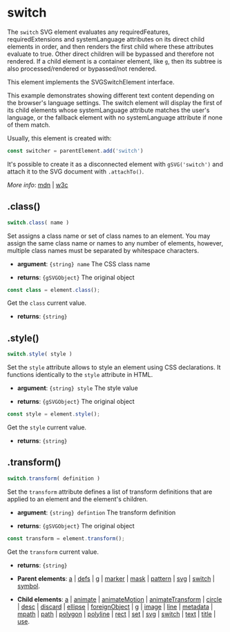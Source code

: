 # switch

The `switch` SVG element evaluates any requiredFeatures, requiredExtensions and systemLanguage attributes on its direct child elements in order, and then renders the first child where these attributes evaluate to true. Other direct children will be bypassed and therefore not rendered. If a child element is a container element, like `g`, then its subtree is also processed/rendered or bypassed/not rendered.

This element implements the SVGSwitchElement interface.

This example demonstrates showing different text content depending on the browser's language settings. The switch element will display the first of its child elements whose systemLanguage attribute matches the user's language, or the fallback element with no systemLanguage attribute if none of them match.



Usually, this element is created with:
      
```js
const switcher = parentElement.add('switch')
```

It's possible to create it as a disconnected element with `gSVG('switch')` and attach it to the SVG document with `.attachTo()`.

*More info*:
      [mdn](https://developer.mozilla.org//en-US/docs/Web/SVG/Element/switch) | [w3c](https://svgwg.org/svg2-draft/single-page.html#struct-SwitchElement)

## .class()


```js
switch.class( name )
```
Set assigns a class name or set of class names to an element. You may assign the same class name or names to any number of elements, however, multiple class names must be separated by whitespace characters.

- **argument**: `{string} name` The CSS class name 

- **returns**: `{gSVGObject}` The original object


```js
const class = element.class();
```
Get the `class` current value.

- **returns**: `{string}` 

## .style()


```js
switch.style( style )
```
Set the `style` attribute allows to style an element using CSS declarations. It functions identically to the `style` attribute in HTML.

- **argument**: `{string} style` The style value 

- **returns**: `{gSVGObject}` The original object


```js
const style = element.style();
```
Get the `style` current value.

- **returns**: `{string}` 

## .transform()


```js
switch.transform( definition )
```
Set the `transform` attribute defines a list of transform definitions that are applied to an element and the element's children.

- **argument**: `{string} defintion` The transform definition 

- **returns**: `{gSVGObject}` The original object


```js
const transform = element.transform();
```
Get the `transform` current value.

- **returns**: `{string}` 

- **Parent elements**: [a](a.md) | [defs](defs.md) | [g](g.md) | [marker](marker.md) | [mask](mask.md) | [pattern](pattern.md) | [svg](svg.md) | [switch](switch.md) | [symbol](symbol.md).

- **Child elements**: [a](a.md) | [animate](animate.md) | [animateMotion](animateMotion.md) | [animateTransform](animateTransform.md) | [circle](circle.md) | [desc](desc.md) | [discard](./discard.md) | [ellipse](ellipse.md) | [foreignObject](foreignObject.md) | [g](g.md) | [image](image.md) | [line](line.md) | [metadata](metadata.md) | [mpath](mpath.md) | [path](path.md) | [polygon](polygon.md) | [polyline](polyline.md) | [rect](rect.md) | [set](set.md) | [svg](svg.md) | [switch](switch.md) | [text](text.md) | [title](title.md) | [use](use.md).

